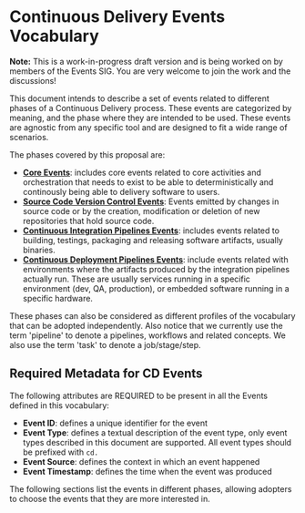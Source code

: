 # Continuous Delivery Events Vocabulary

__Note:__ This is a work-in-progress draft version and is being worked on by members of the Events SIG. You are very welcome to join the work and the discussions!

This document intends to describe a set of events related to different phases of a Continuous Delivery process.
These events are categorized by meaning, and the phase where they are intended to be used.
These events are agnostic from any specific tool and are designed to fit a wide range of scenarios.

The phases covered by this proposal are:

- **[Core Events](core.md)**: includes core events related to core activities and orchestration that needs to exist to be able to deterministically and continously being able to delivery software to users.
- **[Source Code Version Control Events](source-code-version-control.md)**: Events emitted by changes in source code or by the creation, modification or deletion of new repositories that hold source code.
- **[Continuous Integration Pipelines Events](continuous-integration-pipeline-events.md)**: includes events related to building, testings, packaging and releasing software artifacts, usually binaries.
- **[Continuous Deployment Pipelines Events](continuous-deployment-pipeline-events.md)**: include events related with environments where the artifacts produced by the integration pipelines actually run. These are usually services running in a specific environment (dev, QA, production), or embedded software running in a specific hardware.

These phases can also be considered as different profiles of the vocabulary that can be adopted independently.
Also notice that we currently use the term 'pipeline' to denote a pipelines, workflows and related concepts. We also use the term 'task' to denote a job/stage/step.

## Required Metadata for CD Events

The following attributes are REQUIRED to be present in all the Events defined in this vocabulary:

- **Event ID**: defines a unique identifier for the event
- **Event Type**: defines a textual description of the event type, only event types described in this document are supported. All event types should be prefixed with `cd.`
- **Event Source**: defines the context in which an event happened
- **Event Timestamp**: defines the time when the event was produced

The following sections list the events in different phases, allowing adopters to choose the events that they are more interested in.
